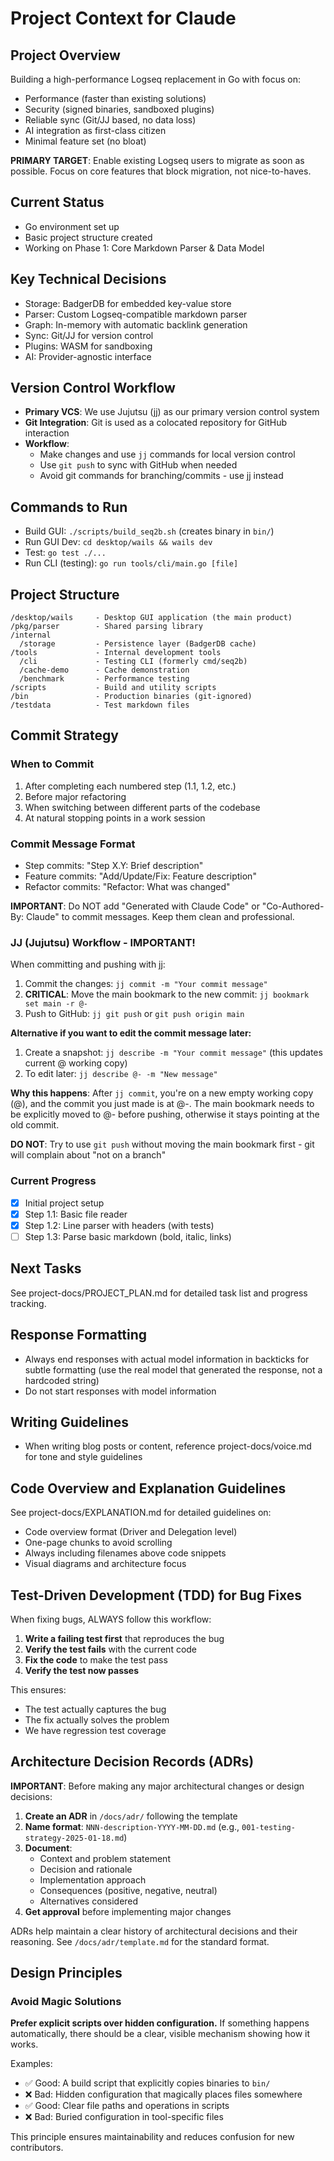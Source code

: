 # Project Context for Claude

## Project Overview
Building a high-performance Logseq replacement in Go with focus on:
- Performance (faster than existing solutions)
- Security (signed binaries, sandboxed plugins)
- Reliable sync (Git/JJ based, no data loss)
- AI integration as first-class citizen
- Minimal feature set (no bloat)

**PRIMARY TARGET**: Enable existing Logseq users to migrate as soon as possible. Focus on core features that block migration, not nice-to-haves.

## Current Status
- Go environment set up
- Basic project structure created
- Working on Phase 1: Core Markdown Parser & Data Model

## Key Technical Decisions
- Storage: BadgerDB for embedded key-value store
- Parser: Custom Logseq-compatible markdown parser
- Graph: In-memory with automatic backlink generation
- Sync: Git/JJ for version control
- Plugins: WASM for sandboxing
- AI: Provider-agnostic interface

## Version Control Workflow
- **Primary VCS**: We use Jujutsu (jj) as our primary version control system
- **Git Integration**: Git is used as a colocated repository for GitHub interaction
- **Workflow**: 
  - Make changes and use `jj` commands for local version control
  - Use `git push` to sync with GitHub when needed
  - Avoid git commands for branching/commits - use jj instead

## Commands to Run
- Build GUI: `./scripts/build_seq2b.sh` (creates binary in `bin/`)
- Run GUI Dev: `cd desktop/wails && wails dev`
- Test: `go test ./...`
- Run CLI (testing): `go run tools/cli/main.go [file]`

## Project Structure
```
/desktop/wails     - Desktop GUI application (the main product)
/pkg/parser        - Shared parsing library
/internal
  /storage         - Persistence layer (BadgerDB cache)
/tools             - Internal development tools
  /cli             - Testing CLI (formerly cmd/seq2b)
  /cache-demo      - Cache demonstration
  /benchmark       - Performance testing
/scripts           - Build and utility scripts
/bin               - Production binaries (git-ignored)
/testdata          - Test markdown files
```

## Commit Strategy

### When to Commit
1. After completing each numbered step (1.1, 1.2, etc.)
2. Before major refactoring
3. When switching between different parts of the codebase
4. At natural stopping points in a work session

### Commit Message Format
- Step commits: "Step X.Y: Brief description"
- Feature commits: "Add/Update/Fix: Feature description"
- Refactor commits: "Refactor: What was changed"

**IMPORTANT**: Do NOT add "Generated with Claude Code" or "Co-Authored-By: Claude" to commit messages. Keep them clean and professional.

### JJ (Jujutsu) Workflow - IMPORTANT!
When committing and pushing with jj:
1. Commit the changes: `jj commit -m "Your commit message"`
2. **CRITICAL**: Move the main bookmark to the new commit: `jj bookmark set main -r @-`
3. Push to GitHub: `jj git push` or `git push origin main`

**Alternative if you want to edit the commit message later:**
1. Create a snapshot: `jj describe -m "Your commit message"` (this updates current @ working copy)
2. To edit later: `jj describe @- -m "New message"`

**Why this happens**: After `jj commit`, you're on a new empty working copy (@), and the commit you just made is at @-. The main bookmark needs to be explicitly moved to @- before pushing, otherwise it stays pointing at the old commit.

**DO NOT**: Try to use `git push` without moving the main bookmark first - git will complain about "not on a branch"

### Current Progress
- [x] Initial project setup
- [x] Step 1.1: Basic file reader
- [x] Step 1.2: Line parser with headers (with tests)
- [ ] Step 1.3: Parse basic markdown (bold, italic, links)

## Next Tasks
See project-docs/PROJECT_PLAN.md for detailed task list and progress tracking.

## Response Formatting
- Always end responses with actual model information in backticks for subtle formatting (use the real model that generated the response, not a hardcoded string)
- Do not start responses with model information

## Writing Guidelines
- When writing blog posts or content, reference project-docs/voice.md for tone and style guidelines

## Code Overview and Explanation Guidelines
See project-docs/EXPLANATION.md for detailed guidelines on:
- Code overview format (Driver and Delegation level)
- One-page chunks to avoid scrolling
- Always including filenames above code snippets
- Visual diagrams and architecture focus

## Test-Driven Development (TDD) for Bug Fixes
When fixing bugs, ALWAYS follow this workflow:
1. **Write a failing test first** that reproduces the bug
2. **Verify the test fails** with the current code
3. **Fix the code** to make the test pass
4. **Verify the test now passes**

This ensures:
- The test actually captures the bug
- The fix actually solves the problem
- We have regression test coverage

## Architecture Decision Records (ADRs)
**IMPORTANT**: Before making any major architectural changes or design decisions:
1. **Create an ADR** in `/docs/adr/` following the template
2. **Name format**: `NNN-description-YYYY-MM-DD.md` (e.g., `001-testing-strategy-2025-01-18.md`)
3. **Document**:
   - Context and problem statement
   - Decision and rationale
   - Implementation approach
   - Consequences (positive, negative, neutral)
   - Alternatives considered
4. **Get approval** before implementing major changes

ADRs help maintain a clear history of architectural decisions and their reasoning.
See `/docs/adr/template.md` for the standard format.

## Design Principles

### Avoid Magic Solutions
**Prefer explicit scripts over hidden configuration.** If something happens automatically, there should be a clear, visible mechanism showing how it works.

Examples:
- ✅ Good: A build script that explicitly copies binaries to `bin/`
- ❌ Bad: Hidden configuration that magically places files somewhere
- ✅ Good: Clear file paths and operations in scripts
- ❌ Bad: Buried configuration in tool-specific files

This principle ensures maintainability and reduces confusion for new contributors.